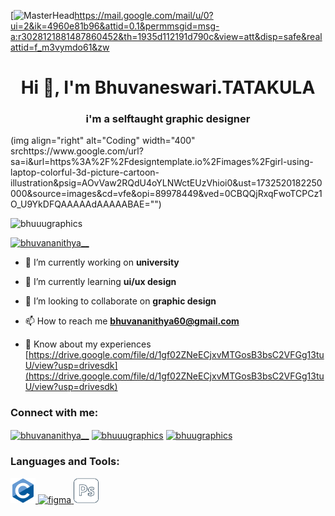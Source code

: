 [![MasterHead]()https://mail.google.com/mail/u/0?ui=2&ik=4960e81b96&attid=0.1&permmsgid=msg-a:r3028121881487860452&th=1935d112191d790c&view=att&disp=safe&realattid=f_m3vymdo61&zw
<h1 align="center">Hi 👋, I'm Bhuvaneswari.TATAKULA</h1>
<h3 align="center">i'm a selftaught graphic designer</h3>
(img align="right" alt="Coding" width="400" srchttps://www.google.com/url?sa=i&url=https%3A%2F%2Fdesigntemplate.io%2Fimages%2Fgirl-using-laptop-colorful-3d-picture-cartoon-illustration&psig=AOvVaw2RQdU4oYLNWctEUzVhioi0&ust=1732520182250000&source=images&cd=vfe&opi=89978449&ved=0CBQQjRxqFwoTCPCz1O_U9YkDFQAAAAAdAAAAABAE="")


<p align="left"> <img src="https://komarev.com/ghpvc/?username=bhuuugraphics&label=Profile%20views&color=0e75b6&style=flat" alt="bhuuugraphics" /> </p>

<p align="left"> <a href="https://twitter.com/bhuvananithya__" target="blank"><img src="https://img.shields.io/twitter/follow/bhuvananithya__?logo=twitter&style=for-the-badge" alt="bhuvananithya__" /></a> </p>

- 🔭 I’m currently working on **university**

- 🌱 I’m currently learning **ui/ux design**

- 👯 I’m looking to collaborate on **graphic design**

- 📫 How to reach me **bhuvananithya60@gmail.com**

- 📄 Know about my experiences [https://drive.google.com/file/d/1gf02ZNeECjxvMTGosB3bsC2VFGg13tuU/view?usp=drivesdk](https://drive.google.com/file/d/1gf02ZNeECjxvMTGosB3bsC2VFGg13tuU/view?usp=drivesdk)

<h3 align="left">Connect with me:</h3>
<p align="left">
<a href="https://twitter.com/bhuvananithya__" target="blank"><img align="center" src="https://raw.githubusercontent.com/rahuldkjain/github-profile-readme-generator/master/src/images/icons/Social/twitter.svg" alt="bhuvananithya__" height="30" width="40" /></a>
<a href="https://linkedin.com/in/bhuuugraphics" target="blank"><img align="center" src="https://raw.githubusercontent.com/rahuldkjain/github-profile-readme-generator/master/src/images/icons/Social/linked-in-alt.svg" alt="bhuuugraphics" height="30" width="40" /></a>
<a href="https://instagram.com/bhuugraphics" target="blank"><img align="center" src="https://raw.githubusercontent.com/rahuldkjain/github-profile-readme-generator/master/src/images/icons/Social/instagram.svg" alt="bhuugraphics" height="30" width="40" /></a>
</p>

<h3 align="left">Languages and Tools:</h3>
<p align="left"> <a href="https://www.cprogramming.com/" target="_blank" rel="noreferrer"> <img src="https://raw.githubusercontent.com/devicons/devicon/master/icons/c/c-original.svg" alt="c" width="40" height="40"/> </a> <a href="https://www.figma.com/" target="_blank" rel="noreferrer"> <img src="https://www.vectorlogo.zone/logos/figma/figma-icon.svg" alt="figma" width="40" height="40"/> </a> <a href="https://www.photoshop.com/en" target="_blank" rel="noreferrer"> <img src="https://raw.githubusercontent.com/devicons/devicon/master/icons/photoshop/photoshop-line.svg" alt="photoshop" width="40" height="40"/> </a> </p>
